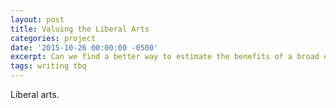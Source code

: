 ```yaml
---
layout: post
title: Valuing the Liberal Arts
categories: project
date: '2015-10-26 00:00:00 -0500'
excerpt: Can we find a better way to estimate the benefits of a broad education?
tags: writing tbq
---
```


Liberal arts.